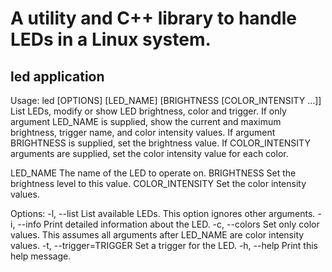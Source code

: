 # A utility and C++ library to handle LEDs in a Linux system.

## led application

Usage: led [OPTIONS] [LED_NAME] [BRIGHTNESS [COLOR_INTENSITY ...]]
  List LEDs, modify or show LED brightness, color and trigger.
  If only argument LED_NAME is supplied, show the current and
  maximum brightness, trigger name, and color intensity values.
  If argument BRIGHTNESS is supplied, set the brightness value.
  If COLOR_INTENSITY arguments are supplied, set the color
  intensity value for each color.

  LED_NAME         The name of the LED to operate on.
  BRIGHTNESS       Set the brightness level to this value.
  COLOR_INTENSITY  Set the color intensity values.

Options:
  -l, --list             List available LEDs. This option ignores other arguments.
  -i, --info             Print detailed information about the LED.
  -c, --colors           Set only color values. This assumes all arguments after LED_NAME are color intensity values.
  -t, --trigger=TRIGGER  Set a trigger for the LED.
  -h, --help             Print this help message.
